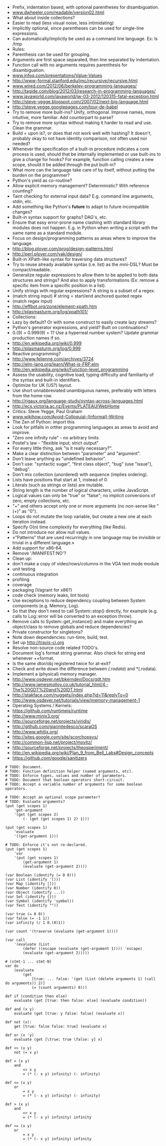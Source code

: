 ﻿- Prefix, indentation based, with optional parentheses for disambiguation.
- www.dwheeler.com/readable/version02.html 
- What about inside collections?
- Easier to read (less visual noise, less intimidating)
- Implicitly optional, since parentheses can be used for single-line expressions.
- Can automatically/implictly be used as a command line language. Ex: ls /tmp
- Rules:
- Parenthesis can be used for grouping.
- Arguments are first space separated, then line separated by indentation.
- Function call with no arguments requires parenthesis for disambiguation.
- www.infoq.com/presentations/Value-Values
- http://www-formal.stanford.edu/jmc/recursive/recursive.html
- www.wired.com/2012/06/berkeley-programming-languages/
- http://tagide.com/blog/2012/03/research-in-programming-languages/
- www.javaworld.com/javaworld/jw-03-2012/120315-fatal-exception.html
- http://steve-yegge.blogspot.com/2007/02/next-big-language.html 
- http://steve.yegge.googlepages.com/tour-de-babel
- Try to remove more built-ins? Unify, orthogonal. Improve names, more intuitive, more familiar. Add counterpart to parse?
- Try to remove more syntax without making it harder to read and use. Clean the grammar.
- Build = upon is?, or does that not work well with hashing? It doesn't, probably okay to not have identity comparison, not often used nor needed?
- Whenever the specification of a built-in procedure indicates a core process is used, should that be internally implemented or use built-ins to give a change for hooks? For example, function calling creates a new scope, should it be added through the put built-in?
- What more can the language take care of by itself, without putting the burden on the programmer?
- Python's yield as co-routine?
- Allow explicit memory management? Deterministic? With reference counting?
- Taint checking for external input data? E.g. command line arguments, stdin, etc.
- Add something like Python's __future__ to adapt to future incompatible changes?
- Built-in syntax support for graphs? DAG's, etc.
- Ensure that easy error-prone name clashing with standard library modules does not happen. E.g. in Python when writing a script with the same name as a standard module.
- Focus on design/programming patterns as areas where to improve the language.
- http://blog.plover.com/prog/design-patterns.html
- http://perl.plover.com/yak/design/
- Built-in XPath-like syntax for traversing data structures?
- Try to reuse already available syntax (i.e. list) as the mini-DSL? Must be compact/readable.
- Generalize regular expressions to allow them to be applied to both data structures and strings? And also to apply transformations (Ex: remove a specific item from a specific position in a list).
- Unify strings with regular expressions? A string is a subset of a regex:
- (match string input) # string = start/end anchored quoted regex
- (match regex input)
- http://effbot.org/zone/element-xpath.htm
- http://plasmasturm.org/log/xpath101/
- Collections:
- Lazy by default? Or with some construct to easily create lazy streams?
- Python's generator expressions, and yield? Built on continuations?
- 0.(9) = 0.999(9) = 1? Use a hyperreal number system? Update grammar production names if so.
- http://en.wikipedia.org/wiki/0.999 
- http://plasmasturm.org/log/0.999
- Reactive programming?
- http://www.felienne.com/archives/3724
- http://elm-lang.org/learn/What-is-FRP.elm
- http://en.wikipedia.org/wiki/Function-level_programming
- Assess the usability, cognitive load, typing difficulty and familiarity of the syntax and built-in identifiers.
- Optimize for UK (US?) layout.
- Use short unnabbreviated unambiguous names, preferably with letters from the home row.
- http://rigaux.org/language-study/syntax-across-languages.html
- http://ecs.victoria.ac.nz/Events/PLATEAU/WebHome
- Critics: Steve Yegge, Paul Graham
- www.wikihow.com/Avoid-Colloquial-(Informal)-Writing
- The Zen of Python: import this
- Look for pitfalls in orther programming languages as areas to avoid and improve.
- "Zero one infinity rule" - no arbitrary limits
- Postel's law - "flexible input, strict output"
- For every little thing, ask "is it really necessary?".
- Make a clear distinction between "parameter" and "argument".
- Don't leave anything as "undefined behavior".
- Don't use: "syntactic sugar", "first class object", "bug" (use "issue"), "debug".
- Don't mix collection (unordered) with sequence (implies ordering).
- Lists have positions that start at 1, instead of 0.
- Literals (such as strings or lists) are mutable.
- String length is the number of logical characters, unlike JavaScript.
- Logical values can only be "true" or "false"; no implicit conversions of zero, empty collections, etc.
- "+" and others accept only one or more arguments (no non-sense like "(+)" as "0").
- Loops do not mutate the loop variable, but create a new one at each iteration instead.
- Specify O(n) time complexity for everything (like Redis).
- Do not introduce nor allow null values.
- «"Patterns" that are used recurringly in one language may be invisible or trivial in a different language.»
- Add support for x86-64.
- Remove '/MANIFEST:NO'?
- Clean up:
- don't make a copy of video/rows/columns in the VGA text mode module
- unit testing
- continuous integration
- profiling
- coverage
- packaging (Vagrant for x86?)
- code check (memory leaks, lint tools)
- Use exceptions to reduce dependency coupling between System components (e.g. Memory, Log).
- So that they don't need to call System::stop() directly, for example (e.g. calls to Log::error will be converted to an exception throw).
- Remove calls to System::get_instance() and make everything an object/class to remove globals and reduce dependencies?
- Private constructor for singletons?
- Note down dependencies: run-time, build, test.
- Set up http://travis-ci.org
- Resolve non-source code related TODO's.
- Document log's format string grammar. Also check for string end whenever ++format.
- Is the same dtor/obj registered twice for at-exit?
- Check and write down the difference between *(.rodata*) and *(.rodata).
- Implement a (physical) memory manager.
- http://www.osdever.net/bkerndev/Docs/gdt.htm
- http://www.jamesmolloy.co.uk/tutorial_html/4.-The%20GDT%20and%20IDT.html
- http://stakface.com/nuggets/index.php?id=11&replyTo=0
- http://www.osdever.net/tutorials/view/memory-management-1
- Operating Systems / Kernels:
- https://github.com/runtimejs/runtime
- http://www.minix3.org/
- http://sourceforge.net/projects/viridis/
- http://github.com/giannitedesco/scaraOS
- http://www.whitix.org/
- http://sites.google.com/site/scorchopsys/
- http://common-lisp.net/project/movitz/
- http://sourceforge.net/projects/theosperiment/
- http://en.wikipedia.org/wiki/Plan_9_from_Bell_Labs#Design_concepts
- https://github.com/google/sanitizers

```
# TODO: Document.
# TODO: Function definition helper (named arguments, etc).
# TODO: Enforce types, values and number of parameters.
# TODO: Document that boolean operators short-circuit.
# TODO: Accept a variable number of arguments for some boolean operators.

# TODO: Accept an optional scope parameter?
# TODO: Evaluate arguments?
(put (get scopes 1)
    'get-argument
    '(get (get scopes 2)
        (- (get (get scopes 1) 2) 1)))

(put (get scopes 1)
    'evaluate
    '((get-argument 1)))

# TODO: Enforce it's not re-declared.
(put (get scopes 1)
    'var
    '(put (get scopes 1)
        (get-argument 1)
        (evaluate (get-argument 2))))

(var Boolean (identify (= 0 0)))
(var List (identify '()))
(var Map (identify []))
(var Number (identify 0))
(var Object (identify ...))
(var Set (identify {}))
(var Symbol (identify 'symbol))
(var Text (identify ""))

(var true (= 0 0))
(var false (= -1 1))
(var infinity (/ 1 0.(0)1))

(var count '(traverse (evaluate (get-argument 1))))

(var call
    '(evaluate (List
        (defer ((escape (evaluate (get-argument 1)))) 'escape)
        (evaluate (get-argument 2)))))

# (stmt-1 ... stmt-N)
var do
    (evaluate
        (get
            [true: ... false: '(get (List (delete arguments 1) (call do arguments)) 2)]
            (= (count arguments) 0)))

def if (condition then else)
    evaluate (get [true: then false: else] (evaluate condition))

def and (x y)
    evaluate (get [true: y false: false] (evaluate x))

def not (x):
    get [true: false false: true] (evaluate x)

def or (x 'y)
    evaluate (get [\true: true \false: y] x)

def <> (x y)
    not (= x y)

def < (x y)
    and
        <> x y
        = (* (- x y) infinity) (- infinity)

def <= (x y)
    or
        = x y
        = (* (- x y) infinity) (- infinity)

def > (x y)
    and
        <> x y
        = (* (- x y) infinity) infinity

def >= (x y)
    or
        = x y
        = (* (- x y) infinity) infinity
```
